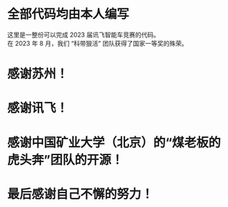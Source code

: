 # 全部代码均由**本人**编写
这里是一整份可以完成 2023 届讯飞智能车竞赛的代码。</br>
在 2023 年 8 月，我们 “科带狠活” 团队获得了国家一等奖的殊荣。</br>

# 感谢苏州！</br>
# 感谢讯飞！</br>
# 感谢中国矿业大学（北京）的“煤老板的虎头奔”团队的开源！</br>
# 最后感谢自己不懈的努力！</br>
